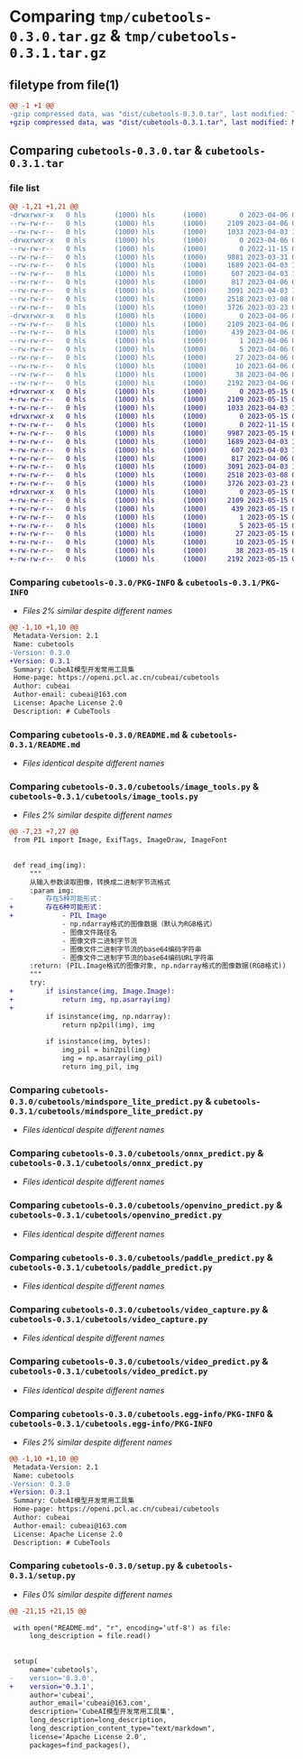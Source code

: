 # Comparing `tmp/cubetools-0.3.0.tar.gz` & `tmp/cubetools-0.3.1.tar.gz`

## filetype from file(1)

```diff
@@ -1 +1 @@
-gzip compressed data, was "dist/cubetools-0.3.0.tar", last modified: Thu Apr  6 06:17:35 2023, max compression
+gzip compressed data, was "dist/cubetools-0.3.1.tar", last modified: Mon May 15 01:21:33 2023, max compression
```

## Comparing `cubetools-0.3.0.tar` & `cubetools-0.3.1.tar`

### file list

```diff
@@ -1,21 +1,21 @@
-drwxrwxr-x   0 hls       (1000) hls       (1000)        0 2023-04-06 06:17:35.000000 cubetools-0.3.0/
--rw-rw-r--   0 hls       (1000) hls       (1000)     2109 2023-04-06 06:17:35.000000 cubetools-0.3.0/PKG-INFO
--rw-rw-r--   0 hls       (1000) hls       (1000)     1033 2023-04-03 13:20:28.000000 cubetools-0.3.0/README.md
-drwxrwxr-x   0 hls       (1000) hls       (1000)        0 2023-04-06 06:17:35.000000 cubetools-0.3.0/cubetools/
--rw-rw-r--   0 hls       (1000) hls       (1000)        0 2022-11-15 06:16:42.000000 cubetools-0.3.0/cubetools/__init__.py
--rw-rw-r--   0 hls       (1000) hls       (1000)     9881 2023-03-31 00:50:39.000000 cubetools-0.3.0/cubetools/image_tools.py
--rw-rw-r--   0 hls       (1000) hls       (1000)     1689 2023-04-03 13:20:28.000000 cubetools-0.3.0/cubetools/mindspore_lite_predict.py
--rw-rw-r--   0 hls       (1000) hls       (1000)      607 2023-04-03 13:20:28.000000 cubetools-0.3.0/cubetools/onnx_predict.py
--rw-rw-r--   0 hls       (1000) hls       (1000)      817 2023-04-06 06:17:33.000000 cubetools-0.3.0/cubetools/openvino_predict.py
--rw-rw-r--   0 hls       (1000) hls       (1000)     3091 2023-04-03 13:20:28.000000 cubetools-0.3.0/cubetools/paddle_predict.py
--rw-rw-r--   0 hls       (1000) hls       (1000)     2518 2023-03-08 07:16:48.000000 cubetools-0.3.0/cubetools/video_capture.py
--rw-rw-r--   0 hls       (1000) hls       (1000)     3726 2023-03-23 06:14:20.000000 cubetools-0.3.0/cubetools/video_predict.py
-drwxrwxr-x   0 hls       (1000) hls       (1000)        0 2023-04-06 06:17:35.000000 cubetools-0.3.0/cubetools.egg-info/
--rw-rw-r--   0 hls       (1000) hls       (1000)     2109 2023-04-06 06:17:35.000000 cubetools-0.3.0/cubetools.egg-info/PKG-INFO
--rw-rw-r--   0 hls       (1000) hls       (1000)      439 2023-04-06 06:17:35.000000 cubetools-0.3.0/cubetools.egg-info/SOURCES.txt
--rw-rw-r--   0 hls       (1000) hls       (1000)        1 2023-04-06 06:17:35.000000 cubetools-0.3.0/cubetools.egg-info/dependency_links.txt
--rw-rw-r--   0 hls       (1000) hls       (1000)        5 2023-04-06 06:17:35.000000 cubetools-0.3.0/cubetools.egg-info/entry_points.txt
--rw-rw-r--   0 hls       (1000) hls       (1000)       27 2023-04-06 06:17:35.000000 cubetools-0.3.0/cubetools.egg-info/requires.txt
--rw-rw-r--   0 hls       (1000) hls       (1000)       10 2023-04-06 06:17:35.000000 cubetools-0.3.0/cubetools.egg-info/top_level.txt
--rw-rw-r--   0 hls       (1000) hls       (1000)       38 2023-04-06 06:17:35.000000 cubetools-0.3.0/setup.cfg
--rw-rw-r--   0 hls       (1000) hls       (1000)     2192 2023-04-06 06:17:33.000000 cubetools-0.3.0/setup.py
+drwxrwxr-x   0 hls       (1000) hls       (1000)        0 2023-05-15 01:21:33.000000 cubetools-0.3.1/
+-rw-rw-r--   0 hls       (1000) hls       (1000)     2109 2023-05-15 01:21:33.000000 cubetools-0.3.1/PKG-INFO
+-rw-rw-r--   0 hls       (1000) hls       (1000)     1033 2023-04-03 13:20:28.000000 cubetools-0.3.1/README.md
+drwxrwxr-x   0 hls       (1000) hls       (1000)        0 2023-05-15 01:21:33.000000 cubetools-0.3.1/cubetools/
+-rw-rw-r--   0 hls       (1000) hls       (1000)        0 2022-11-15 06:16:42.000000 cubetools-0.3.1/cubetools/__init__.py
+-rw-rw-r--   0 hls       (1000) hls       (1000)     9987 2023-05-15 01:20:55.000000 cubetools-0.3.1/cubetools/image_tools.py
+-rw-rw-r--   0 hls       (1000) hls       (1000)     1689 2023-04-03 13:20:28.000000 cubetools-0.3.1/cubetools/mindspore_lite_predict.py
+-rw-rw-r--   0 hls       (1000) hls       (1000)      607 2023-04-03 13:20:28.000000 cubetools-0.3.1/cubetools/onnx_predict.py
+-rw-rw-r--   0 hls       (1000) hls       (1000)      817 2023-04-06 07:12:09.000000 cubetools-0.3.1/cubetools/openvino_predict.py
+-rw-rw-r--   0 hls       (1000) hls       (1000)     3091 2023-04-03 13:20:28.000000 cubetools-0.3.1/cubetools/paddle_predict.py
+-rw-rw-r--   0 hls       (1000) hls       (1000)     2518 2023-03-08 07:16:48.000000 cubetools-0.3.1/cubetools/video_capture.py
+-rw-rw-r--   0 hls       (1000) hls       (1000)     3726 2023-03-23 06:14:20.000000 cubetools-0.3.1/cubetools/video_predict.py
+drwxrwxr-x   0 hls       (1000) hls       (1000)        0 2023-05-15 01:21:33.000000 cubetools-0.3.1/cubetools.egg-info/
+-rw-rw-r--   0 hls       (1000) hls       (1000)     2109 2023-05-15 01:21:33.000000 cubetools-0.3.1/cubetools.egg-info/PKG-INFO
+-rw-rw-r--   0 hls       (1000) hls       (1000)      439 2023-05-15 01:21:33.000000 cubetools-0.3.1/cubetools.egg-info/SOURCES.txt
+-rw-rw-r--   0 hls       (1000) hls       (1000)        1 2023-05-15 01:21:33.000000 cubetools-0.3.1/cubetools.egg-info/dependency_links.txt
+-rw-rw-r--   0 hls       (1000) hls       (1000)        5 2023-05-15 01:21:33.000000 cubetools-0.3.1/cubetools.egg-info/entry_points.txt
+-rw-rw-r--   0 hls       (1000) hls       (1000)       27 2023-05-15 01:21:33.000000 cubetools-0.3.1/cubetools.egg-info/requires.txt
+-rw-rw-r--   0 hls       (1000) hls       (1000)       10 2023-05-15 01:21:33.000000 cubetools-0.3.1/cubetools.egg-info/top_level.txt
+-rw-rw-r--   0 hls       (1000) hls       (1000)       38 2023-05-15 01:21:33.000000 cubetools-0.3.1/setup.cfg
+-rw-rw-r--   0 hls       (1000) hls       (1000)     2192 2023-05-15 01:21:29.000000 cubetools-0.3.1/setup.py
```

### Comparing `cubetools-0.3.0/PKG-INFO` & `cubetools-0.3.1/PKG-INFO`

 * *Files 2% similar despite different names*

```diff
@@ -1,10 +1,10 @@
 Metadata-Version: 2.1
 Name: cubetools
-Version: 0.3.0
+Version: 0.3.1
 Summary: CubeAI模型开发常用工具集
 Home-page: https://openi.pcl.ac.cn/cubeai/cubetools
 Author: cubeai
 Author-email: cubeai@163.com
 License: Apache License 2.0
 Description: # CubeTools
```

### Comparing `cubetools-0.3.0/README.md` & `cubetools-0.3.1/README.md`

 * *Files identical despite different names*

### Comparing `cubetools-0.3.0/cubetools/image_tools.py` & `cubetools-0.3.1/cubetools/image_tools.py`

 * *Files 2% similar despite different names*

```diff
@@ -7,23 +7,27 @@
 from PIL import Image, ExifTags, ImageDraw, ImageFont
 
 
 def read_img(img):
     """
     从输入参数读取图像，转换成二进制字节流格式
     :param img:
-        存在5种可能形式：
+        存在6种可能形式：
+            - PIL Image
             - np.ndarray格式的图像数据（默认为RGB格式）
             - 图像文件路径名
             - 图像文件二进制字节流
             - 图像文件二进制字节流的base64编码字符串
             - 图像文件二进制字节流的base64编码URL字符串
     :return: (PIL.Image格式的图像对象, np.ndarray格式的图像数据(RGB格式))
     """
     try:
+        if isinstance(img, Image.Image):
+            return img, np.asarray(img)
+
         if isinstance(img, np.ndarray):
             return np2pil(img), img
 
         if isinstance(img, bytes):
             img_pil = bin2pil(img)
             img = np.asarray(img_pil)
             return img_pil, img
```

### Comparing `cubetools-0.3.0/cubetools/mindspore_lite_predict.py` & `cubetools-0.3.1/cubetools/mindspore_lite_predict.py`

 * *Files identical despite different names*

### Comparing `cubetools-0.3.0/cubetools/onnx_predict.py` & `cubetools-0.3.1/cubetools/onnx_predict.py`

 * *Files identical despite different names*

### Comparing `cubetools-0.3.0/cubetools/openvino_predict.py` & `cubetools-0.3.1/cubetools/openvino_predict.py`

 * *Files identical despite different names*

### Comparing `cubetools-0.3.0/cubetools/paddle_predict.py` & `cubetools-0.3.1/cubetools/paddle_predict.py`

 * *Files identical despite different names*

### Comparing `cubetools-0.3.0/cubetools/video_capture.py` & `cubetools-0.3.1/cubetools/video_capture.py`

 * *Files identical despite different names*

### Comparing `cubetools-0.3.0/cubetools/video_predict.py` & `cubetools-0.3.1/cubetools/video_predict.py`

 * *Files identical despite different names*

### Comparing `cubetools-0.3.0/cubetools.egg-info/PKG-INFO` & `cubetools-0.3.1/cubetools.egg-info/PKG-INFO`

 * *Files 2% similar despite different names*

```diff
@@ -1,10 +1,10 @@
 Metadata-Version: 2.1
 Name: cubetools
-Version: 0.3.0
+Version: 0.3.1
 Summary: CubeAI模型开发常用工具集
 Home-page: https://openi.pcl.ac.cn/cubeai/cubetools
 Author: cubeai
 Author-email: cubeai@163.com
 License: Apache License 2.0
 Description: # CubeTools
```

### Comparing `cubetools-0.3.0/setup.py` & `cubetools-0.3.1/setup.py`

 * *Files 0% similar despite different names*

```diff
@@ -21,15 +21,15 @@
 
 with open("README.md", "r", encoding='utf-8') as file:
     long_description = file.read()
 
 
 setup(
     name='cubetools',
-    version='0.3.0',
+    version='0.3.1',
     author='cubeai',
     author_email='cubeai@163.com',
     description='CubeAI模型开发常用工具集',
     long_description=long_description,
     long_description_content_type="text/markdown",
     license='Apache License 2.0',
     packages=find_packages(),
```

